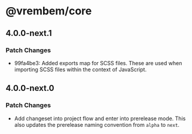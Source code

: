 # @vrembem/core

## 4.0.0-next.1

### Patch Changes

- 99fa4be3: Added exports map for SCSS files. These are used when importing SCSS files within the context of JavaScript.

## 4.0.0-next.0

### Patch Changes

- Add changeset into project flow and enter into prerelease mode. This also updates the prerelease naming convention from `alpha` to `next`.
